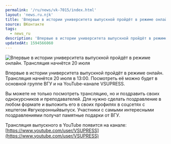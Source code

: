 ```yaml
---
permalink: '/ru/news/vk-7015/index.html'
layout: 'news.ru.njk'
title: 'Впервые в истории университета выпускной пройдёт в режиме онлайн.'
source: ВКонтакте
tags:
  - news_ru
description: 'Впервые в истории университета выпускной пройдёт в режиме онлайн.'
updatedAt: 1594566060
---
```

![Впервые в истории университета выпускной пройдёт в режиме онлайн. Трансляция начнётся 20 июля](https://sun9-15.userapi.com/impg/c855032/v855032827/23cd62/8qQpL6hkKME.jpg?size=1280x848&quality=96&proxy=1&sign=7fa9b38f8af44cfe563974b2ebd3c9e6&c_uniq_tag=_7MdOxPwBB3a4pZMHjRRdUS15OoKArGXZMEl8Uri4-0&type=album)

Впервые в истории университета выпускной пройдёт в режиме онлайн. Трансляция начнётся 20 июля в 13:00. Посмотреть её можно будет в основной группе ВГУ и на YouTube-канале VSUPRESS.

Вы можете не только посмотреть трансляцию, но и поздравить своих однокурсников и преподавателей. Для нужно сделать поздравление в любом формате и выложить его в своих профилях в соцсетях с хештегом #вгукоронныйвыпуск. Участники с самыми интересными поздравлениями получат памятные подарки от ВГУ.

Трансляция выпускного в YouTube появится на канале: [https://www.youtube.com/user/VSUPRESS](https://www.youtube.com/user/VSUPRESS)
